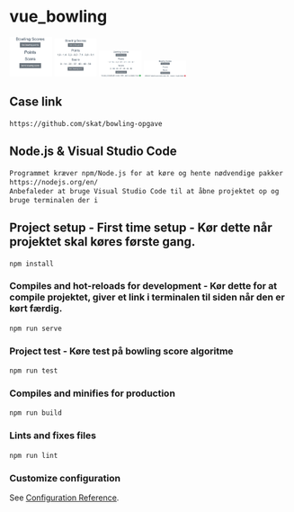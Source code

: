 # vue_bowling
<img src="https://github.com/CPSO/vue-bowling/blob/master/wiki/b0.png" width=15%></img>
<img src="https://github.com/CPSO/vue-bowling/blob/master/wiki/b3.png" width=15%></img>
<img src="https://github.com/CPSO/vue-bowling/blob/master/wiki/b1.png" width=15%></img>
<img src="https://github.com/CPSO/vue-bowling/blob/master/wiki/b2.png" width=15%></img>

## Case link
```
https://github.com/skat/bowling-opgave
```
## Node.js & Visual Studio Code
```
Programmet kræver npm/Node.js for at køre og hente nødvendige pakker https://nodejs.org/en/
Anbefaleder at bruge Visual Studio Code til at åbne projektet op og bruge terminalen der i
```

## Project setup - First time setup - Kør dette når projektet skal køres første gang.
```
npm install
```

### Compiles and hot-reloads for development - Kør dette for at compile projektet, giver et link i terminalen til siden når den er kørt færdig.
```
npm run serve
```
### Project test - Køre test på bowling score algoritme
```
npm run test
```

### Compiles and minifies for production
```
npm run build
```

### Lints and fixes files
```
npm run lint
```

### Customize configuration
See [Configuration Reference](https://cli.vuejs.org/config/).
